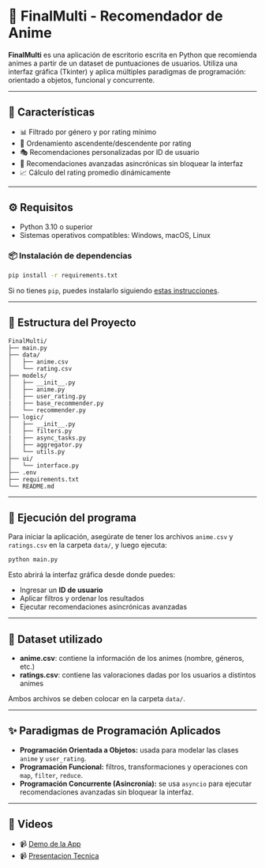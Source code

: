 
# 🎌 FinalMulti - Recomendador de Anime

**FinalMulti** es una aplicación de escritorio escrita en Python que recomienda animes a partir de un dataset de puntuaciones de usuarios. Utiliza una interfaz gráfica (Tkinter) y aplica múltiples paradigmas de programación: orientado a objetos, funcional y concurrente.

---

## 🧠 Características

- 📊 Filtrado por género y por rating mínimo
- 🔀 Ordenamiento ascendente/descendente por rating
- 🎭 Recomendaciones personalizadas por ID de usuario
- 🧵 Recomendaciones avanzadas asincrónicas sin bloquear la interfaz
- 📈 Cálculo del rating promedio dinámicamente

---

## ⚙️ Requisitos

- Python 3.10 o superior
- Sistemas operativos compatibles: Windows, macOS, Linux

### 📦 Instalación de dependencias

```bash
pip install -r requirements.txt
````

Si no tienes `pip`, puedes instalarlo siguiendo [estas instrucciones](https://pip.pypa.io/en/stable/installation/).

---

## 📂 Estructura del Proyecto

```
FinalMulti/
├── main.py
├── data/
│   ├── anime.csv
│   └── rating.csv
├── models/
│   ├── __init__.py
│   ├── anime.py
│   ├── user_rating.py
|   ├── base_recommender.py
│   └── recommender.py
├── logic/
│   ├── __init__.py
│   ├── filters.py
|   ├── async_tasks.py
│   ├── aggregator.py
│   └── utils.py
├── ui/
│   └── interface.py
├── .env
├── requirements.txt
└── README.md
```

---

## 🚀 Ejecución del programa

Para iniciar la aplicación, asegúrate de tener los archivos `anime.csv` y `ratings.csv` en la carpeta `data/`, y luego ejecuta:

```bash
python main.py
```

Esto abrirá la interfaz gráfica desde donde puedes:

* Ingresar un **ID de usuario**
* Aplicar filtros y ordenar los resultados
* Ejecutar recomendaciones asincrónicas avanzadas

---

## 🧪 Dataset utilizado

* **anime.csv**: contiene la información de los animes (nombre, géneros, etc.)
* **ratings.csv**: contiene las valoraciones dadas por los usuarios a distintos animes

Ambos archivos se deben colocar en la carpeta `data/`.

---

## ✨ Paradigmas de Programación Aplicados

* **Programación Orientada a Objetos:** usada para modelar las clases `anime` y `user_rating`.
* **Programación Funcional:** filtros, transformaciones y operaciones con `map`, `filter`, `reduce`.
* **Programación Concurrente (Asincronía):** se usa `asyncio` para ejecutar recomendaciones avanzadas sin bloquear la interfaz.

---

## 🎥 Videos

- 📹 [Demo de la App](https://drive.google.com/file/d/1IAGdNurTMg_2mLvSoMizgL9rXNMb-Koh/view?usp=sharing)
- 📹 [Presentacion Tecnica](https://drive.google.com/file/d/1xOI6vgmHjmlyJR0ju6mj5KTF888dSvHS/view?usp=sharing)